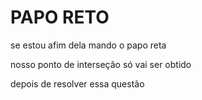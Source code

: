 # PAPO RETO

se estou afim dela
mando o papo reta

nosso ponto de interseção
só vai ser obtido

depois de resolver
essa questão